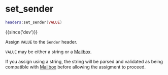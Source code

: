 # set_sender

```lua
headers:set_sender(VALUE)
```

{{since('dev')}}

Assign `VALUE` to the `Sender` header.

`VALUE` may be either a string or a [Mailbox](index.md#mailbox).

If you assign using a string, the string will be parsed and validated as being
compatible with [Mailbox](index.md#mailbox) before allowing the assigment to proceed.

